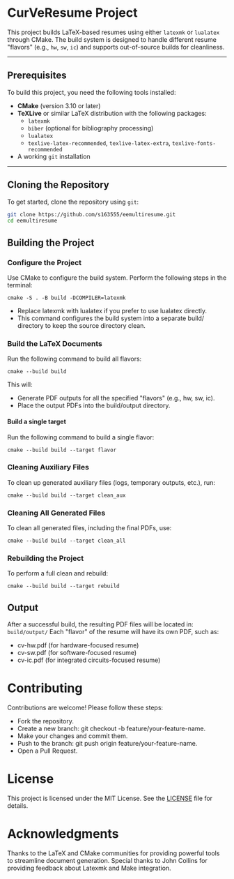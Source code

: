 # CurVeResume Project
This project builds LaTeX-based resumes using either `latexmk` or `lualatex` through CMake. The build system is designed to handle different resume "flavors" (e.g., `hw`, `sw`, `ic`) and supports out-of-source builds for cleanliness.

---

## Prerequisites
To build this project, you need the following tools installed:

- **CMake** (version 3.10 or later)
- **TeXLive** or similar LaTeX distribution with the following packages:
  - `latexmk`
  - `biber` (optional for bibliography processing)
  - `lualatex`
  - `texlive-latex-recommended`, `texlive-latex-extra`, `texlive-fonts-recommended`
- A working `git` installation

---

## Cloning the Repository
To get started, clone the repository using `git`:

```bash
git clone https://github.com/s163555/eemultiresume.git
cd eemultiresume
```

## Building the Project
### Configure the Project
Use CMake to configure the build system. Perform the following steps in the terminal:
```
cmake -S . -B build -DCOMPILER=latexmk
```
- Replace latexmk with lualatex if you prefer to use lualatex directly.
- This command configures the build system into a separate build/ directory to keep the source directory clean.

### Build the LaTeX Documents
Run the following command to build all flavors:
```
cmake --build build
```
This will:
- Generate PDF outputs for all the specified "flavors" (e.g., hw, sw, ic).
- Place the output PDFs into the build/output directory.

#### Build a single target
Run the following command to build a single flavor:
```
cmake --build build --target flavor
```

### Cleaning Auxiliary Files
To clean up generated auxiliary files (logs, temporary outputs, etc.), run:
```
cmake --build build --target clean_aux
```

### Cleaning All Generated Files
To clean all generated files, including the final PDFs, use:
```
cmake --build build --target clean_all
```

### Rebuilding the Project
To perform a full clean and rebuild:
```
cmake --build build --target rebuild
```

## Output
After a successful build, the resulting PDF files will be located in: `build/output/`
Each "flavor" of the resume will have its own PDF, such as:
- cv-hw.pdf (for hardware-focused resume)
- cv-sw.pdf (for software-focused resume)
- cv-ic.pdf (for integrated circuits-focused resume)

# Contributing
Contributions are welcome! Please follow these steps:
- Fork the repository.
- Create a new branch: git checkout -b feature/your-feature-name.
- Make your changes and commit them.
- Push to the branch: git push origin feature/your-feature-name.
- Open a Pull Request.

# License
This project is licensed under the MIT License. See the [LICENSE](LICENSE) file for details.

# Acknowledgments
Thanks to the LaTeX and CMake communities for providing powerful tools to streamline document generation.
Special thanks to John Collins for providing feedback about Latexmk and Make integration.
